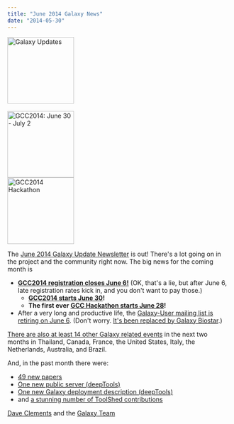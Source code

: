 ```yaml
---
title: "June 2014 Galaxy News"
date: "2014-05-30"
---
```

<div class='right'>
<a href='/src/galaxy-updates/2014-06/index.md'><img src="/src/images/logos/GalaxyUpdate200.png" alt="Galaxy Updates" width=150 /></a><br /><br /> <a href='/src/galaxy-updates/2014-06/index.md#registration-closes-june-6'><img src="/src/images/logos/GCC2014LogoWide200.png" alt="GCC2014: June 30 - July 2" width="150" /></a><br />
<a href='/src/galaxy-updates/2014-05/index.md#galaxy-hackathon-at-gcc2014'><img src="/src/images/logos/GCC2014HackLogoSquare.png" alt="GCC2014 Hackathon" width="150" /></a> 
</div>

The [June 2014 Galaxy Update Newsletter](/src/galaxy-updates/2014-06/index.md) is out!  There's a lot going on in the project and the community right now.  The big news for the coming month is
 
* **[GCC2014 registration closes June 6!](/src/galaxy-updates/2014-06/index.md#gcc2014-june-30---july-2-baltimore)**
    (OK, that's a lie, but after June 6, late registration rates kick in, and you don't want to pay those.)
  * **[GCC2014 starts June 30](/src/galaxy-updates/2014-06/index.md#gcc2014-june-30---july-2-baltimore)!**
  * **The first ever [GCC Hackathon starts June 28](/src/galaxy-updates/2014-06/index.md#galaxy-hackathon-at-gcc2014)!**
* After a very long and productive life, the [Galaxy-User mailing list is retiring on June 6](/src/galaxy-updates/2014-06/index.md#galaxy-user-being-retired-june-6).  (Don't worry. [It's been replaced by Galaxy Biostar](/src/galaxy-updates/2014-06/index.md#galaxy-user-being-retired-june-6).)

[There are also at least 14 other Galaxy related events](/src/galaxy-updates/2014-06/index.md#other-events) in the next two months in Thailand, Canada, France, the United States, Italy, the Netherlands, Australia, and Brazil.

And, in the past month there were:

* [49 new papers](/src/galaxy-updates/2014-06/index.md#new-papers)
* [One new public server (deepTools)](/src/galaxy-updates/2014-06/index.md#new-public-servers)
* [One new Galaxy deployment description (deepTools)](/src/galaxy-updates/2014-06/index.md#galaxy-community-hubs)
* and [a stunning number of ToolShed contributions](/src/galaxy-updates/2014-06/index.md#toolshed-contributions)

[Dave Clements](/people/dave-clements/) and the [Galaxy Team](/src/galaxy-team/)
